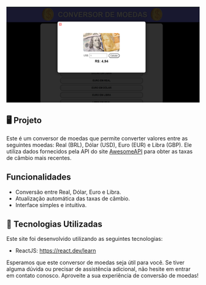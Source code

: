 <p>
    <img src="src/assets/preview.png" alt="Prévia do Site"/>
</p>

## 🖥️ Projeto
Este é um conversor de moedas que permite converter valores entre as seguintes moedas: Real (BRL), Dólar (USD), Euro (EUR) e Libra (GBP). Ele utiliza dados fornecidos pela API do site [AwesomeAPI](https://economia.awesomeapi.com.br/last/USD-BRL,EUR-BRL,GBP-BRL) para obter as taxas de câmbio mais recentes.

## Funcionalidades
- Conversão entre Real, Dólar, Euro e Libra.
- Atualização automática das taxas de câmbio.
- Interface simples e intuitiva.

## 🚀 Tecnologias Utilizadas
Este site foi desenvolvido utilizando as seguintes tecnologias:

- ReactJS: https://react.dev/learn

Esperamos que este conversor de moedas seja útil para você. Se tiver alguma dúvida ou precisar de assistência adicional, não hesite em entrar em contato conosco. Aproveite a sua experiência de conversão de moedas!